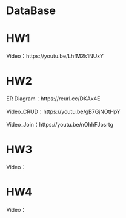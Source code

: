 # DataBase
<h1>HW1</h1>
<p>Video：https://youtu.be/LhfM2k1NUxY</p>

<h1>HW2</h1>
<p>ER Diagram：https://reurl.cc/DKAx4E</p>
<p>Video_CRUD：https://youtu.be/gB7GjNOtHpY</p>
<p>Video_Join：https://youtu.be/nOhhFJosrtg</p>

<h1>HW3</h1>
<p>Video：</p>

<h1>HW4</h1>
<p>Video：</p>
